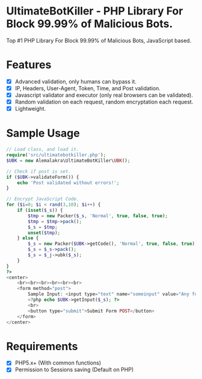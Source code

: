 # UltimateBotKiller - PHP Library For Block 99.99% of Malicious Bots.
Top #1 PHP Library For Block 99.99% of Malicious Bots, JavaScript based.

# Features

- [x] Advanced validation, only humans can bypass it.
- [x] IP, Headers, User-Agent, Token, Time, and Post validation.
- [x] Javascript validator and executor (only real browsers can be validated).
- [x] Random validation on each request, random encryptation each request.
- [x] Lightweight.

# Sample Usage
```php
// Load class, and load it.
require('src/ultimatebotkiller.php');
$UBK = new Alemalakra\UltimateBotKiller\UBK();

// Check if post is set.
if ($UBK->validateForm()) {
	echo 'Post validated without errors!';
}

// Encrypt JavaScript Code.
for ($i=0; $i < rand(3,10); $i++) {
	if (isset($_s)) {
		$tmp = new Packer($_s, 'Normal', true, false, true);
		$tmp = $tmp->pack();
		$_s = $tmp;
		unset($tmp);
	} else {
		$_s = new Packer($UBK->getCode(), 'Normal', true, false, true);
		$_s = $_s->pack();
		$_s = $_j->ubk($_s);
	}
}
?>
<center>
	<br><br><br><br><br><br>
	<form method="post">
		Sample Input: <input type="text" name="someinput" value="Any form input" />
		<?php echo $UBK->getInput($_s); ?>
		<br>
		<button type="submit">Submit Form POST</button>
	</form>
</center>
```

# Requirements

- [x] PHP5.x+ (With common functions)
- [x] Permission to Sessions saving (Default on PHP)
